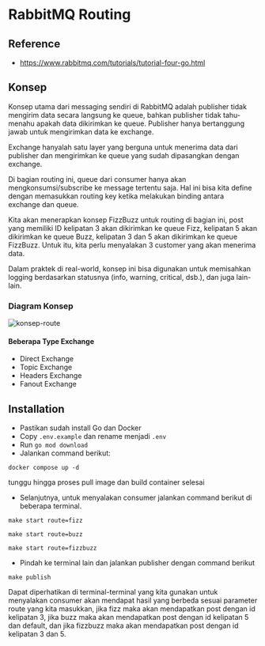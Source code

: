 # RabbitMQ Routing

## Reference
- https://www.rabbitmq.com/tutorials/tutorial-four-go.html

## Konsep
Konsep utama dari messaging sendiri di RabbitMQ adalah publisher tidak mengirim data secara langsung ke queue, bahkan publisher tidak tahu-menahu apakah data dikirimkan ke queue. Publisher hanya bertanggung jawab untuk mengirimkan data ke exchange.<br>

Exchange hanyalah satu layer yang berguna untuk menerima data dari publisher dan mengirimkan ke queue yang sudah dipasangkan dengan exchange. <br>

Di bagian routing ini, queue dari consumer hanya akan mengkonsumsi/subscribe ke message tertentu saja. Hal ini bisa kita define dengan memasukkan routing key ketika melakukan binding antara exchange dan queue.<br>

Kita akan menerapkan konsep FizzBuzz untuk routing di bagian ini, post yang memiliki ID kelipatan 3 akan dikirimkan ke queue Fizz, kelipatan 5 akan dikirimkan ke queue Buzz, kelipatan 3 dan 5 akan dikirimkan ke queue FizzBuzz. Untuk itu, kita perlu menyalakan 3 customer yang akan menerima data. <br>

Dalam praktek di real-world, konsep ini bisa digunakan untuk memisahkan logging berdasarkan statusnya (info, warning, critical, dsb.), dan juga lain-lain.

### Diagram Konsep
![konsep-route](https://www.rabbitmq.com/img/tutorials/direct-exchange.png)

#### Beberapa Type Exchange
- Direct Exchange
- Topic Exchange
- Headers Exchange
- Fanout Exchange

## Installation
- Pastikan sudah install Go dan Docker
- Copy `.env.example` dan rename menjadi `.env`
- Run `go mod download`
- Jalankan command berikut:
```
docker compose up -d
```
tunggu hingga proses pull image dan build container selesai <br>
- Selanjutnya, untuk menyalakan consumer jalankan command berikut di beberapa terminal.
```
make start route=fizz
```
```
make start route=buzz
```
```
make start route=fizzbuzz
```
- Pindah ke terminal lain dan jalankan publisher dengan command berikut
```
make publish
```
Dapat diperhatikan di terminal-terminal yang kita gunakan untuk menyalakan consumer akan mendapat hasil yang berbeda sesuai parameter route yang kita masukkan, jika fizz maka akan mendapatkan post dengan id kelipatan 3, jika buzz maka akan mendapatkan post dengan id kelipatan 5 dan default, dan jika fizzbuzz maka akan mendapatkan post dengan id kelipatan 3 dan 5.